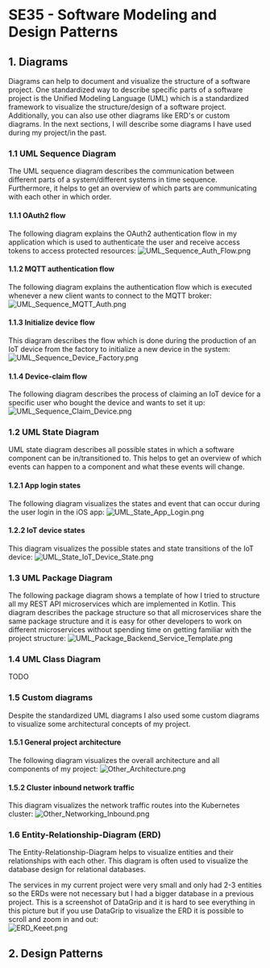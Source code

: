 # SE35 - Software Modeling and Design Patterns

## 1. Diagrams

Diagrams can help to document and visualize the structure of a software project. One standardized way to describe specific parts of a software project is the Unified Modeling Language (UML) which is a standardized framework to visualize the structure/design of a software project. Additionally, you can also use other diagrams like ERD's or custom diagrams. In the next sections, I will describe some diagrams I have used during my project/in the past.

### 1.1 UML Sequence Diagram

The UML sequence diagram describes the communication between different parts of a system/different systems in time sequence. Furthermore, it helps to get an overview of which parts are communicating with each other in which order.

#### 1.1.1 OAuth2 flow
The following diagram explains the OAuth2 authentication flow in my application which is used to authenticate the user and receive access tokens to access protected resources:
![UML_Sequence_Auth_Flow.png](diagrams/UML_Sequence_Auth_Flow.png "")
<br/>

#### 1.1.2 MQTT authentication flow
The following diagram explains the authentication flow which is executed whenever a new client wants to connect to the MQTT broker:
![UML_Sequence_MQTT_Auth.png](diagrams/UML_Sequence_MQTT_Auth.png "")
<br/>

#### 1.1.3 Initialize device flow
This diagram describes the flow which is done during the production of an IoT device from the factory to initialize a new device in the system:
![UML_Sequence_Device_Factory.png](diagrams/UML_Sequence_Device_Factory.png "")
<br/>

#### 1.1.4 Device-claim flow
The following diagram describes the process of claiming an IoT device for a specific user who bought the device and wants to set it up:
![UML_Sequence_Claim_Device.png](diagrams/UML_Sequence_Claim_Device.png "")
<br/>

### 1.2 UML State Diagram
UML state diagram describes all possible states in which a software component can be in/transitioned to. This helps to get an overview of which events can happen to a component and what these events will change.

#### 1.2.1 App login states
The following diagram visualizes the states and event that can occur during the user login in the iOS app:
![UML_State_App_Login.png](diagrams/UML_State_App_Login.png "")
<br/>

#### 1.2.2 IoT device states
This diagram visualizes the possible states and state transitions of the IoT device:
![UML_State_IoT_Device_State.png](diagrams/UML_State_IoT_Device_State.png "")
<br/>

### 1.3 UML Package Diagram
The following package diagram shows a template of how I tried to structure all my REST API microservices which are implemented in Kotlin. This diagram describes the package structure so that all microservices share the same package structure and it is easy for other developers to work on different microservices without spending time on getting familiar with the project structure:
![UML_Package_Backend_Service_Template.png](diagrams/UML_Package_Backend_Service_Template.png "")
<br/>

### 1.4 UML Class Diagram
TODO 
<br/>

### 1.5 Custom diagrams
Despite the standardized UML diagrams I also used some custom diagrams to visualize some architectural concepts of my project. 

#### 1.5.1 General project architecture
The following diagram visualizes the overall architecture and all components of my project:
![Other_Architecture.png](diagrams/Other_Architecture.png "")
<br/>

#### 1.5.2 Cluster inbound network traffic
This diagram visualizes the network traffic routes into the Kubernetes cluster:
![Other_Networking_Inbound.png](diagrams/Other_Networking_Inbound.png "")
<br/>

### 1.6 Entity-Relationship-Diagram (ERD)
The Entity-Relationship-Diagram helps to visualize entities and their relationships with each other. This diagram is often used to visualize the database design for relational databases.

The services in my current project were very small and only had 2-3 entities so the ERDs were not necessary but I had a bigger database in a previous project. This is a screenshot of DataGrip and it is hard to see everything in this picture but if you use DataGrip to visualize the ERD it is possible to scroll and zoom in and out:
<br/>
![ERD_Keeet.png](diagrams/ERD_Keeet.png "")
<br/>

## 2. Design Patterns
